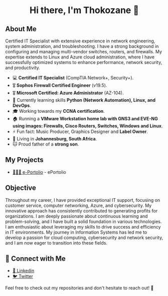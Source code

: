 <h1 align="center">Hi there, I'm Thokozane 👋</h1>

## About Me

Certified IT Specialist with extensive experience in network engineering, system administration, and troubleshooting. I have a strong background in configuring and managing multi-vendor switches, routers, and firewalls. My expertise extends to Linux and Azure cloud administration, where I have successfully optimized systems to enhance performance, network security, and productivity.

- 💻 **Certified IT Specialist** (CompTIA Network+, Security+).
- 🎖️ **Sophos Firewall Certified Engineer** (v19.5).
- 🎖️ **Microsoft Certified: Azure Administrator** (AZ-104).
- 🚀 Currently learning skills **Python (Network Automation), Linux, and DevOps**.
- 🎓 Working towards my **CCNA certification**.
- 🏠 Running a **VMware Workstation home lab with GNS3 and EVE-NG using images: Firewalls, Cisco Routers, Switches, Windows and Linux**.
- ⚡ Fun fact: Music Producer, Graphics Designer and **Label Owner**.
- 📍 Living in **Johannesburg, South Africa**.
- 🐱 Proud father of a **strong son**.

## My Projects
- [👨🏾‍💻 e-Portolio](https://github.com/skyzo-sa/ePortfolio/tree/main) - ePortolio

## Objective

Throughout my career, I have provided exceptional IT support, focusing on customer service, computer networking, Azure, and cybersecurity. My innovative approach has consistently contributed to generating profits for organizations. I am deeply passionate about continuous learning and problem-solving, and I have built a solid foundation in various technologies. I am enthusiastic about leveraging my skills to drive success and efficiency in IT environments. My journey in Information Systems has led me to develop a passion for cloud computing, cybersecurity and network security, and I am now eager to transition into these fields.

## 🤳 Connect with Me

- [💼 Linkedin](https://linkedin.com/in/tempanza)
- [🐦 Twitter](https://x.com/skyzo_sa)


Feel free to check out my repositories and don't hesitate to reach out! 🚀
